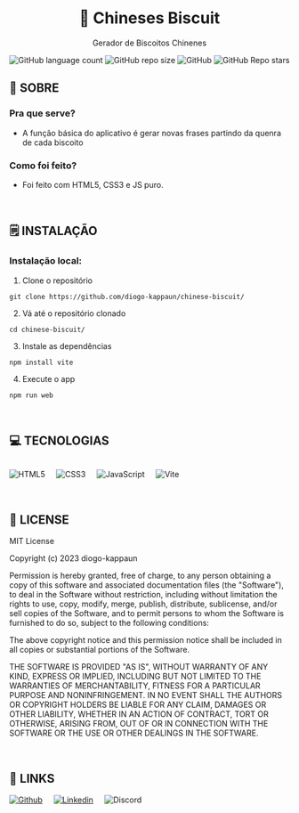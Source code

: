 <div align='center'>
    <h1><b>🍪 Chineses Biscuit</b></h1>
    <p>Gerador de Biscoitos Chinenes</p>

<img alt="GitHub language count" src="https://img.shields.io/github/languages/count/diogo-kappaun/chinese-biscuit?style=flat-square&label=Languages&labelColor=%23404040&color=%23BFBFBF">
<img alt="GitHub repo size" src="https://img.shields.io/github/repo-size/diogo-kappaun/chinese-biscuit?style=flat-square&label=Size&labelColor=%23404040&color=%23BFBFBF">
<img alt="GitHub" src="https://img.shields.io/github/license/diogo-kappaun/chinese-biscuit?style=flat-square&labelColor=%23404040&color=%23BFBFBF">
<img alt="GitHub Repo stars" src="https://img.shields.io/github/stars/diogo-kappaun/chinese-biscuit?style=flat-square&label=Stars&labelColor=%23404040&color=%23BFBFBF">

</div>


## 💾 **SOBRE**
### Pra que serve?
- A função básica do aplicativo é gerar novas frases partindo da quenra de cada biscoito

### Como foi feito?
- Foi feito com HTML5, CSS3 e JS puro.

<br />


## 🗒️ **INSTALAÇÃO**

### Instalação local:

1. Clone o repositório

```
git clone https://github.com/diogo-kappaun/chinese-biscuit/
```

2. Vá até o repositório clonado

```
cd chinese-biscuit/
```

3. Instale as dependências

```
npm install vite
```

4. Execute o app

```
npm run web
```

<br />


## 💻 **TECNOLOGIAS**

<div style="display: flex; gap: 20px;">

![HTML5](https://img.shields.io/badge/html5-%23E34F26.svg?style=for-the-badge&logo=html5&logoColor=white)

![CSS3](https://img.shields.io/badge/CSS3-1572B6?style=for-the-badge&logo=css3&logoColor=white)

![JavaScript](https://img.shields.io/badge/javascript-%23323330.svg?style=for-the-badge&logo=javascript&logoColor=%23F7DF1E)

![Vite](https://img.shields.io/badge/Vite-B73BFE?style=for-the-badge&logo=vite&logoColor=FFD62E)
</div>

<br />


## 📎 **LICENSE**

MIT License

Copyright (c) 2023 diogo-kappaun

Permission is hereby granted, free of charge, to any person obtaining a copy
of this software and associated documentation files (the "Software"), to deal
in the Software without restriction, including without limitation the rights
to use, copy, modify, merge, publish, distribute, sublicense, and/or sell
copies of the Software, and to permit persons to whom the Software is
furnished to do so, subject to the following conditions:

The above copyright notice and this permission notice shall be included in all
copies or substantial portions of the Software.

THE SOFTWARE IS PROVIDED "AS IS", WITHOUT WARRANTY OF ANY KIND, EXPRESS OR
IMPLIED, INCLUDING BUT NOT LIMITED TO THE WARRANTIES OF MERCHANTABILITY,
FITNESS FOR A PARTICULAR PURPOSE AND NONINFRINGEMENT. IN NO EVENT SHALL THE
AUTHORS OR COPYRIGHT HOLDERS BE LIABLE FOR ANY CLAIM, DAMAGES OR OTHER
LIABILITY, WHETHER IN AN ACTION OF CONTRACT, TORT OR OTHERWISE, ARISING FROM,
OUT OF OR IN CONNECTION WITH THE SOFTWARE OR THE USE OR OTHER DEALINGS IN THE
SOFTWARE.

<br />

## 📌 **LINKS**

<div style="display: flex; gap: 20px;">
    <a href="https://github.com/diogo-kappaun"><img alt="Github" src="https://img.shields.io/badge/diogo-%23181717.svg?style=for-the-badge&logo=github&logoColor=white"/></a>
    <a href="https://www.linkedin.com/in/diogo-kappaun"><img alt="Linkedin" src="https://img.shields.io/badge/diogo-%237289DA.svg?style=for-the-badge&logo=linkedin&logoColor=white"/></a>
    <span><img alt="Discord" src="https://img.shields.io/badge/diogo.dev-%237200DA.svg?style=for-the-badge&logo=discord&logoColor=white" /></span>
</div>

